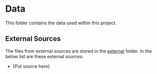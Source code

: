 # Data 
This folder contains the data used within this project.

## External Sources
The files from external sources are stored in the [external](/external) folder. 
In the below list are these external sources:
<ul>
	<li>{Put source here}</li>
</ul>